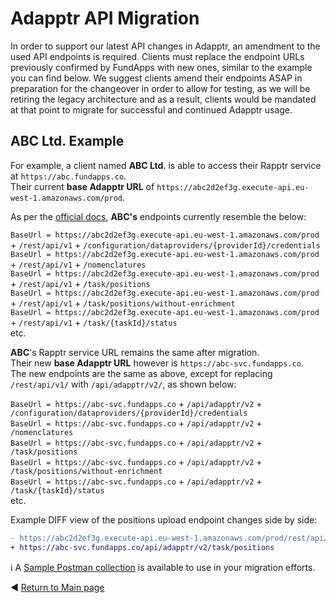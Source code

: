 # Adapptr API Migration

In order to support our latest API changes in Adapptr, an amendment to the used API endpoints is required. Clients must replace the endpoint URLs previously confirmed by FundApps with new ones, similar to the example you can find below. We suggest clients amend their endpoints ASAP in preparation for the changeover in order to allow for testing, as we will be retiring the legacy architecture and as a result, clients would be mandated at that point to migrate for successful and continued Adapptr usage.

## ABC Ltd. Example

For example, a client named **ABC Ltd**. is able to access their Rapptr service at `https://abc.fundapps.co`.  
Their current **base Adapptr URL** of `https://abc2d2ef3g.execute-api.eu-west-1.amazonaws.com/prod`.

As per the [official docs](../README.md), **ABC's** endpoints currently resemble the below:

`BaseUrl = https://abc2d2ef3g.execute-api.eu-west-1.amazonaws.com/prod` + `/rest/api/v1` + `/configuration/dataproviders/{providerId}/credentials`  
`BaseUrl = https://abc2d2ef3g.execute-api.eu-west-1.amazonaws.com/prod` + `/rest/api/v1` + `/nomenclatures`  
`BaseUrl = https://abc2d2ef3g.execute-api.eu-west-1.amazonaws.com/prod` + `/rest/api/v1` + `/task/positions`  
`BaseUrl = https://abc2d2ef3g.execute-api.eu-west-1.amazonaws.com/prod` + `/rest/api/v1` + `/task/positions/without-enrichment`  
`BaseUrl = https://abc2d2ef3g.execute-api.eu-west-1.amazonaws.com/prod` + `/rest/api/v1` + `/task/{taskId}/status`  
etc.

**ABC**'s Rapptr service URL remains the same after migration.  
Their new **base Adapptr URL** however is `https://abc-svc.fundapps.co`.  
The new endpoints are the same as above, except for replacing `/rest/api/v1/` with `/api/adapptr/v2/`, as shown below:

`BaseUrl = https://abc-svc.fundapps.co` + `/api/adapptr/v2` + `/configuration/dataproviders/{providerId}/credentials`  
`BaseUrl = https://abc-svc.fundapps.co` + `/api/adapptr/v2` + `/nomenclatures`  
`BaseUrl = https://abc-svc.fundapps.co` + `/api/adapptr/v2` + `/task/positions`  
`BaseUrl = https://abc-svc.fundapps.co` + `/api/adapptr/v2` + `/task/positions/without-enrichment`  
`BaseUrl = https://abc-svc.fundapps.co` + `/api/adapptr/v2` + `/task/{taskId}/status`  
etc.

Example DIFF view of the positions upload endpoint changes side by side:  
```diff
- https://abc2d2ef3g.execute-api.eu-west-1.amazonaws.com/prod/rest/api/v1/task/positions
+ https://abc-svc.fundapps.co/api/adapptr/v2/task/positions
```

ℹ A [Sample Postman collection](Sample-PostmanCollections/New_Adapptr.postman_collection) is available to use in your migration efforts.

◀ [Return to Main page](../README.md)